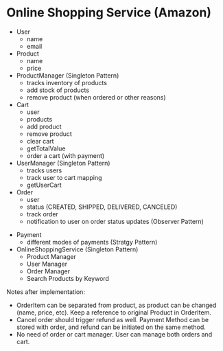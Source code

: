 # Online Shopping Service (Amazon)
- User
    - name
    - email
- Product
    - name
    - price
- ProductManager (Singleton Pattern)
    - tracks inventory of products
    - add stock of products
    - remove product (when ordered or other reasons)
- Cart
    - user
    - products
    - add product
    - remove product
    - clear cart
    - getTotalValue
    - order a cart (with payment)
- UserManager (Singleton Pattern)
    - tracks users
    - track user to cart mapping
    - getUserCart
- Order
    - user
    - status (CREATED, SHIPPED, DELIVERED, CANCELED)
    - track order
    - notification to user on order status updates (Observer Pattern)
<!-- - OrderManager (Singleton Pattern)
    - list of orders
    - create new order -->
- Payment
    - different modes of payments (Stratgy Pattern)
- OnlineShoppingService (Singleton Pattern)
    - Product Manager
    - User Manager
    - Order Manager
    - Search Products by Keyword

Notes after implementation:
- OrderItem can be separated from product, as product can be changed (name, price, etc). Keep a reference to original Product in OrderItem.
- Cancel order should trigger refund as well. Payment Method can be stored with order, and refund can be initiated on the same method.
- No need of order or cart manager. User can manage both orders and cart.